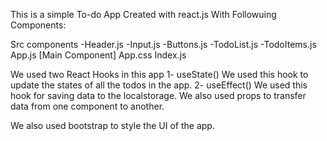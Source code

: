This is a simple To-do App Created with react.js
With Followuing Components:

Src
components
  -Header.js
  -Input.js
  -Buttons.js
  -TodoList.js
  -TodoItems.js
App.js [Main Component]
App.css
Index.js

We used two React Hooks in this app 
1- useState()
We used this hook to update the states of all the todos in the app.
2- useEffect()
We used this hook for saving data to the localstorage.
We also used props to transfer data from one component to another.

We also used bootstrap to style the UI of the app.
